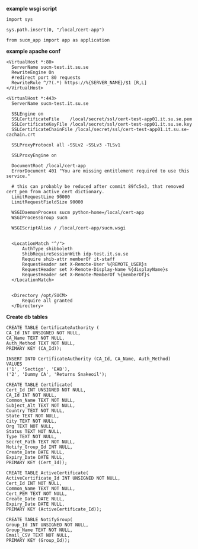 **example wsgi script**

	import sys
	
	sys.path.insert(0, "/local/cert-app")
	
	from sucm_app import app as application
**example apache conf**

    <VirtualHost *:80>
      ServerName sucm-test.it.su.se
      RewriteEngine On
      #redirect port 80 requests
      RewriteRule ^/?(.*) https://%{SERVER_NAME}/$1 [R,L]
    </VirtualHost>
    
    <VirtualHost *:443>
      ServerName sucm-test.it.su.se
    
      SSLEngine on
      SSLCertificateFile	/local/secret/ssl/cert-test-app01.it.su.se.pem
      SSLCertificateKeyFile /local/secret/ssl/cert-test-app01.it.su.se.key
      SSLCertificateChainFile /local/secret/ssl/cert-test-app01.it.su.se-cachain.crt
    
      SSLProxyProtocol all -SSLv2 -SSLv3 -TLSv1
    
      SSLProxyEngine on
    
      DocumentRoot /local/cert-app
      ErrorDocument 401 "You are missing entitlement required to use this service."
    
      # this can probably be reduced after commit 89fc5e3, that removed cert_pem from active_cert dictionary.
      LimitRequestLine 90000
      LimitRequestFieldSize 90000
    
      WSGIDaemonProcess sucm python-home=/local/cert-app
      WSGIProcessGroup sucm
    
      WSGIScriptAlias / /local/cert-app/sucm.wsgi
    
    
      <LocationMatch "^/">
          AuthType shibboleth
          ShibRequireSessionWith idp-test.it.su.se
          Require shib-attr memberOf it-staff
          RequestHeader set X-Remote-User %{REMOTE_USER}s
          RequestHeader set X-Remote-Display-Name %{displayName}s
          RequestHeader set X-Remote-MemberOf %{memberOf}s
      </LocationMatch>
    
    
      <Directory /opt/SUCM>
          Require all granted
      </Directory>

</VirtualHost>

**Create db tables**

    CREATE TABLE CertificateAuthority (
    CA_Id INT UNSIGNED NOT NULL,
    CA_Name TEXT NOT NULL,
    Auth_Method TEXT NOT NULL,
    PRIMARY KEY (CA_Id));
    
    INSERT INTO CertificateAuthority (CA_Id, CA_Name, Auth_Method)
    VALUES
    ('1', 'Sectigo', 'EAB'),
    ('2', 'Dummy CA', 'Returns Snakeoil');
    
    CREATE TABLE Certificate(
    Cert_Id INT UNSIGNED NOT NULL,
    CA_Id INT NOT NULL,
    Common_Name TEXT NOT NULL,
    Subject_Alt TEXT NOT NULL,
    Country TEXT NOT NULL,
    State TEXT NOT NULL,
    City TEXT NOT NULL,
    Org TEXT NOT NULL,
    Status TEXT NOT NULL,
    Type TEXT NOT NULL,
    Secret_Path TEXT NOT NULL,
    Notify_Group_Id INT NULL,
    Create_Date DATE NULL,
    Expiry_Date DATE NULL,
    PRIMARY KEY (Cert_Id));
    
    CREATE TABLE ActiveCertificate(
    ActiveCertificate_Id INT UNSIGNED NOT NULL,
    Cert_Id INT NOT NULL,
    Common_Name TEXT NOT NULL,
    Cert_PEM TEXT NOT NULL,
    Create_Date DATE NULL,
    Expiry_Date DATE NULL,
    PRIMARY KEY (ActiveCertificate_Id));
    
    CREATE TABLE NotifyGroup(
    Group_Id INT UNSIGNED NOT NULL,
    Group_Name TEXT NOT NULL,
    Email_CSV TEXT NOT NULL,
    PRIMARY KEY (Group_Id));

